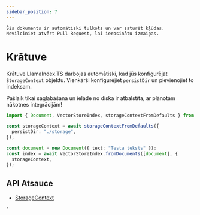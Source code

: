 ```yaml
---
sidebar_position: 7
---
```


`Šis dokuments ir automātiski tulkots un var saturēt kļūdas. Nevilciniet atvērt Pull Request, lai ierosinātu izmaiņas.`

# Krātuve

Krātuve LlamaIndex.TS darbojas automātiski, kad jūs konfigurējat `StorageContext` objektu. Vienkārši konfigurējiet `persistDir` un pievienojiet to indeksam.

Pašlaik tikai saglabāšana un ielāde no diska ir atbalstīta, ar plānotām nākotnes integrācijām!

```typescript
import { Document, VectorStoreIndex, storageContextFromDefaults } from "./src";

const storageContext = await storageContextFromDefaults({
  persistDir: "./storage",
});

const document = new Document({ text: "Testa teksts" });
const index = await VectorStoreIndex.fromDocuments([document], {
  storageContext,
});
```

## API Atsauce

- [StorageContext](../../api/interfaces/StorageContext.md)

"
